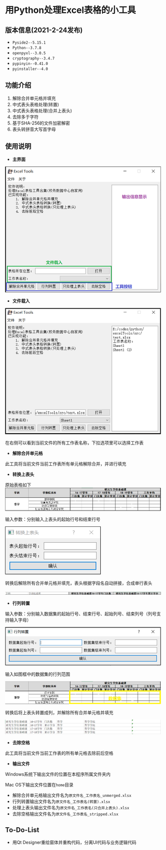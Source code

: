 # 用Python处理Excel表格的小工具

## 版本信息(2021-2-24发布)

- `Pyside2--5.15.1`
- `Python--3.7.8`
- `openpyxl--3.0.5`
- `cryptography--3.4.7`
- `pypinyin--0.41.0`
- `pyinstaller--4.0`

## 功能介绍
1. 解除合并单元格并填充
2. 中式表头表格处理(转置)
3. 中式表头表格处理(合并上表头)
4. 去除多于字符
5. 基于SHA-256的文件加密解密
6. 表头转拼音大写首字母

## 使用说明

- **主界面**

![主界面](./src/image/主界面.png)

- **文件载入**

![文件载入后](./src/image/载入文件后.png)

在右侧可以看到当前文件的所有工作表名称，下拉选项里可以选择工作表

- **解除合并单元格**

此工具将当前文件当前工作表所有单元格解除合并，并进行填充

- **转换上表头**

原始表格如下
![原始表格](./src/image/上表头.png)

输入参数：分别输入上表头的起始行号和结束行号

![上表头输入参数](./src/image/转换上表头.png)

转换后解除所有合并单元格并填充，表头根据字段名自动拼接，合成单行表头

![上表头转换后](./src/image/上表头转换后.png)

- **行列转置**

输入参数：分别输入数据集的起始行号、结束行号、起始列号、结束列号（列号支持输入字母）

![行列转置输入参数](./src/image/行列转置.png)

输入如图框中的数据集的行列范围

![数据集](./src/image/数据集.png)

转换后将上表头转置成列，并解除所有合并单元格并填充

![转置后](./src/image/转置后.png)

- **去除空格**

此工具将当前文件当前工作表的所有单元格去除前后空格

- **输出文件**

Windows系统下输出文件的位置在本程序所属文件夹内

Mac OS下输出文件位置在`home`目录

- 解除合并单元格输出文件名为`原文件名_工作表名_unmerged.xlsx`
- 行列转置输出文件名为`原文件名_工作表名(转置).xlsx`
- 处理上表头输出文件名为`原文件名_工作表名(只合并上表头).xlsx`
- 去除空格输出文件名为`原文件名_工作表名_stripped.xlsx`

## To-Do-List
- 用Qt Designer重绘窗体并重构代码，分离UI代码与业务逻辑代码